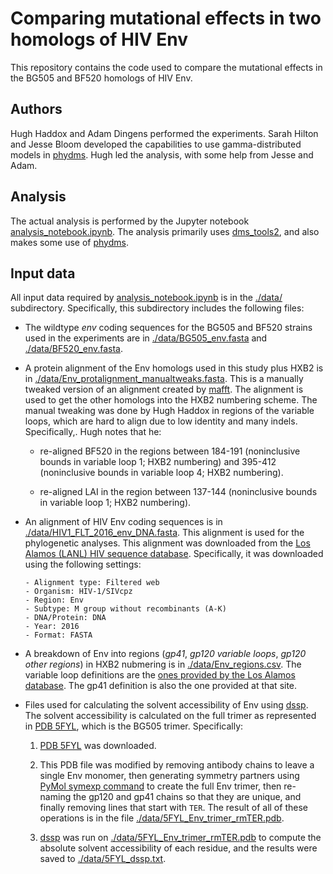 # Comparing mutational effects in two homologs of HIV Env
This repository contains the code used to compare the mutational effects in the BG505 and BF520 homologs of HIV Env.

## Authors
Hugh Haddox and Adam Dingens performed the experiments.
Sarah Hilton and Jesse Bloom developed the capabilities to use gamma-distributed models in [phydms](http://jbloomlab.github.io/phydms/).
Hugh led the analysis, with some help from Jesse and Adam.

## Analysis
The actual analysis is performed by the Jupyter notebook [analysis_notebook.ipynb](analysis_notebook.ipynb).
The analysis primarily uses [dms_tools2](https://jbloomlab.github.io/dms_tools2/), and also makes some use of [phydms](http://jbloomlab.github.io/phydms/).

## Input data
All input data required by [analysis_notebook.ipynb](analysis_notebook.ipynb) is in the [./data/](./data/) subdirectory. 
Specifically, this subdirectory includes the following files:

  * The wildtype *env* coding sequences for the BG505 and BF520 strains used in the experiments are in [./data/BG505_env.fasta](./data/BG505_env.fasta) and [./data/BF520_env.fasta](./data/BF520_env.fasta).

  * A protein alignment of the Env homologs used in this study plus HXB2 is in [./data/Env_protalignment_manualtweaks.fasta](./data/Env_protalignment_manualtweaks.fasta). This is a manually tweaked version of an alignment created by [mafft](https://mafft.cbrc.jp/alignment/software/). The alignment is used to get the other homologs into the HXB2 numbering scheme. The manual tweaking was done by Hugh Haddox in regions of the variable loops, which are hard to align due to low identity and many indels. Specifically,. Hugh notes that he:

    - re-aligned BF520 in the regions between 184-191 (noninclusive bounds in variable loop 1; HXB2 numbering) and 395-412 (noninclusive bounds in variable loop 4; HXB2 numbering). 

    - re-aligned LAI in the region between 137-144 (noninclusive bounds in variable loop 1; HXB2 numbering). 


  * An alignment of HIV Env coding sequences is in [./data/HIV1_FLT_2016_env_DNA.fasta](./data/HIV1_FLT_2016_env_DNA.fasta). This alignment is used for the phylogenetic analyses. This alignment was downloaded from the [Los Alamos (LANL) HIV sequence database](http://www.hiv.lanl.gov/). Specifically, it was downloaded using the following settings:

        - Alignment type: Filtered web
        - Organism: HIV-1/SIVcpz
        - Region: Env
        - Subtype: M group without recombinants (A-K)
        - DNA/Protein: DNA 
        - Year: 2016
        - Format: FASTA

  * A breakdown of Env into regions (*gp41*, *gp120 variable loops*, *gp120 other regions*) in HXB2 nubmering is in [./data/Env_regions.csv](./data/Env_regions.csv). The variable loop definitions are the [ones provided by the Los Alamos database](https://www.hiv.lanl.gov/content/sequence/VAR_REG_CHAR/variable_region_characterization_explanation.html). The gp41 definition is also the one provided at that site.

  * Files used for calculating the solvent accessibility of Env using [dssp](http://swift.cmbi.ru.nl/gv/dssp/). The solvent accessibility is calculated on the full trimer as represented in [PDB 5FYL](http://www.rcsb.org/pdb/explore.do?structureId=5fyl), which is the BG505 trimer. Specifically:

    1. [PDB 5FYL](http://www.rcsb.org/pdb/explore.do?structureId=5fyl) was downloaded.

    2. This PDB file was modified by removing antibody chains to leave a single Env monomer, then generating symmetry partners using [PyMol symexp command](https://pymolwiki.org/index.php/Symexp) to create the full Env trimer, then re-naming the gp120 and gp41 chains so that they are unique, and finally removing lines that start with `TER`. The result of all of these operations is in the file [./data/5FYL_Env_trimer_rmTER.pdb](./data/5FYL_Env_trimer_rmTER.pdb).

    3. [dssp](http://swift.cmbi.ru.nl/gv/dssp/) was run on [./data/5FYL_Env_trimer_rmTER.pdb](./data/5FYL_Env_trimer_rmTER.pdb) to compute the absolute solvent accessibility of each residue, and the results were saved to [./data/5FYL_dssp.txt](./data/5FYL_dssp.txt).
